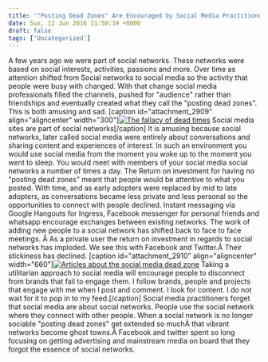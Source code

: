 ```yaml
---
title: '"Posting Dead Zones" Are Encouraged by Social Media Practitioners Taking a Utilitarian Approach to Social Media.'
date: Sun, 12 Jun 2016 11:50:39 +0000
draft: false
tags: ['Uncategorized']
---
```


A few years ago we were part of social networks. These networks were based on social interests, activities, passions and more. Over time as attention shifted from Social networks to social media so the activity that people were busy with changed. With that change social media professionals filled the channels, pushed for "audience" rather than friendships and eventually created what they call the "posting dead zones". This is both amusing and sad. \[caption id="attachment\_2909" align="aligncenter" width="300"\][![The fallacy of dead times](http://www.main-vision.com/richard/blog/wp-content/uploads/2016/06/Screen-Shot-2016-06-12-at-13.17.50-300x208.png)](http://www.main-vision.com/richard/blog/wp-content/uploads/2016/06/Screen-Shot-2016-06-12-at-13.17.50.png) Social media sites are part of social networks\[/caption\] It is amusing because social networks, later called social media were entirely about conversations and sharing content and experiences of interest. In such an environment you would use social media from the moment you woke up to the moment you went to sleep. You would meet with members of your social media social networks a number of times a day. The Return on investment for having no "posting dead zones" meant that people would be attentive to what you posted. With time, and as early adopters were replaced by mid to late adopters, as conversations became less private and less personal so the opportunities to connect with people declined. Instant messaging via Google Hangouts for Ingress, Facebook messenger for personal friends and whatsapp encourage exchanges between existing networks. The work of adding new people to a social network has shifted back to face to face meetings. Â As a private user the return on investment in regards to social networks has imploded. We see this with Facebook and Twitter.Â Their stickiness has declined. \[caption id="attachment\_2910" align="aligncenter" width="660"\][![Articles about the social media dead zone](http://www.main-vision.com/richard/blog/wp-content/uploads/2016/06/Screen-Shot-2016-06-12-at-13.39.29-987x1024.png)](http://www.main-vision.com/richard/blog/wp-content/uploads/2016/06/Screen-Shot-2016-06-12-at-13.39.29.png) Taking a utilitarian approach to social media will encourage people to disconnect from brands that fail to engage them. I follow brands, people and projects that engage with me when I post and comment. I look for content. I do not wait for it to pop in to my feed.\[/caption\] Social media practitioners forget that social media are about social networks. People use the social network where they connect with other people. When a social network is no longer sociable "posting dead zones" get extended so muchÂ that vibrant networks become ghost towns.Â Facebook and twitter spent so long focusing on getting advertising and mainstream media on board that they forgot the essence of social networks.